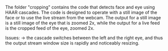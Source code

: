 
The folder "cropping" contains the code that detects face and eye using HAAR cascades.  The code is designed to operate with a still image of the face or to use  the live stream from the webcam.  The output for a still image is a still image of the eye that is zoomed 2x, while the output for a live feed is the cropped feed of the eye, zoomed 2x.  

Issues:
    -> the cascade switches between the left and the right eye, and thus the output stream window size is rapidly and noticeably resizing.
